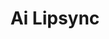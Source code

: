 ---
title: Ai Lipsync
emoji: 🌖
colorFrom: indigo
colorTo: indigo
sdk: gradio
sdk_version: 5.22.0
app_file: app.py
pinned: false
license: apache-2.0
short_description: ai-lipsync
---